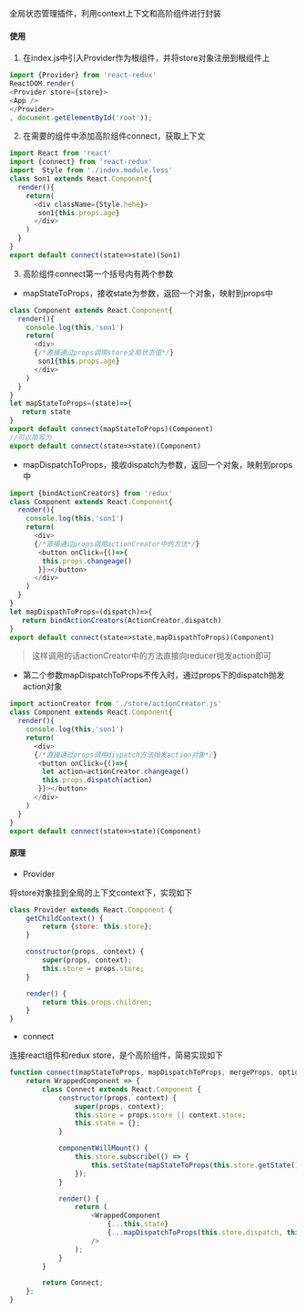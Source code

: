 全局状态管理插件，利用context上下文和高阶组件进行封装

#### 使用

1. 在index.js中引入Provider作为根组件，并将store对象注册到根组件上

```js
import {Provider} from 'react-redux'
ReactDOM.render(
<Provider store={store}>
<App />
</Provider>
, document.getElementById('root'));
```

2. 在需要的组件中添加高阶组件connect，获取上下文

```js
import React from 'react'
import {connect} from 'react-redux'
import  Style from './index.module.less'
class Son1 extends React.Component{
  render(){
    return(
      <div className={Style.hehe}>
       son1{this.props.age}
      </div>
    )
  }
}
export default connect(state=>state)(Son1)
```

3. 高阶组件connect第一个括号内有两个参数

- mapStateToProps，接收state为参数，返回一个对象，映射到props中

```js
class Component extends React.Component{
  render(){
    console.log(this,'son1')
    return(
      <div>
      {/*直接通过props调用store全局状态值*/}
       son1{this.props.age}
      </div>
    )
  }
}
let mapStateToProps=(state)=>{
   return state
}
export default connect(mapStateToProps)(Component)
//可以简写为
export default connect(state=>state)(Component)
```

- mapDispatchToProps，接收dispatch为参数，返回一个对象，映射到props中

```js
import {bindActionCreators} from 'redux'
class Component extends React.Component{
  render(){
    console.log(this,'son1')
    return(
      <div>
      {/*直接通过props调用actionCreator中的方法*/}
       <button onClick={()=>{
        this.props.changeage()
       }}></button>
      </div>
    )
  }
}
let mapDispathToProps=(dispatch)=>{
   return bindActionCreators(ActionCreator,dispatch)
}
export default connect(state=>state,mapDispathToProps)(Component)
```

> 这样调用的话actionCreator中的方法直接向reducer抛发action即可

- 第二个参数mapDispatchToProps不传入时，通过props下的dispatch抛发action对象

```js
import actionCreator from './store/actionCreator.js'
class Component extends React.Component{
  render(){
    console.log(this,'son1')
    return(
      <div>
      {/*直接通过props调用dispatch方法抛发action对象*/}
       <button onClick={()=>{
        let action=actionCreator.changeage()
        this.props.dispatch(action)
       }}></button>
      </div>
    )
  }
}
export default connect(state=>state)(Component)
```

#### 原理

- Provider

将store对象挂到全局的上下文context下，实现如下

```js
class Provider extends React.Component {
    getChildContext() {
        return {store: this.store};
    }

    constructor(props, context) {
        super(props, context);
        this.store = props.store;
    }

    render() {
        return this.props.children;
    }
}
```

- connect

连接react组件和redux store，是个高阶组件，简易实现如下

```js
function connect(mapStateToProps, mapDispatchToProps, mergeProps, option = {}){
    return WrappedComponent => {
        class Connect extends React.Component {
            constructor(props, context) {
                super(props, context);
                this.store = props.store || context.store;
                this.state = {};
            }

            componentWillMount() {
                this.store.subscribe(() => {
                    this.setState(mapStateToProps(this.store.getState(), this.props));
                });
            }

            render() {
                return (
                    <WrappedComponent
                        {...this.state}
                        {...mapDispatchToProps(this.store.dispatch, this.props)}
                    />
                );
            }
        }

        return Connect;
    };
}
```